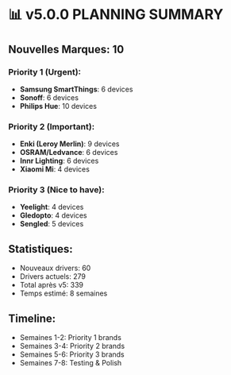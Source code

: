 # 📊 v5.0.0 PLANNING SUMMARY

## Nouvelles Marques: 10

### Priority 1 (Urgent):
- **Samsung SmartThings**: 6 devices
- **Sonoff**: 6 devices
- **Philips Hue**: 10 devices

### Priority 2 (Important):
- **Enki (Leroy Merlin)**: 9 devices
- **OSRAM/Ledvance**: 6 devices
- **Innr Lighting**: 6 devices
- **Xiaomi Mi**: 4 devices

### Priority 3 (Nice to have):
- **Yeelight**: 4 devices
- **Gledopto**: 4 devices
- **Sengled**: 5 devices

## Statistiques:
- Nouveaux drivers: 60
- Drivers actuels: 279
- Total après v5: 339
- Temps estimé: 8 semaines

## Timeline:
- Semaines 1-2: Priority 1 brands
- Semaines 3-4: Priority 2 brands
- Semaines 5-6: Priority 3 brands
- Semaines 7-8: Testing & Polish
